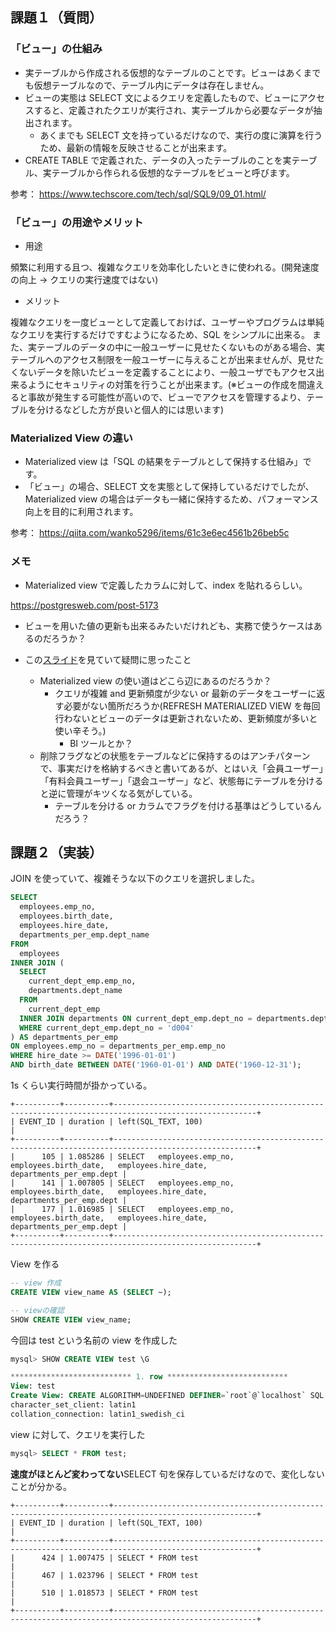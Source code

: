 ## 課題１（質問）

### 「ビュー」の仕組み

- 実テーブルから作成される仮想的なテーブルのことです。ビューはあくまでも仮想テーブルなので、テーブル内にデータは存在しません。
- ビューの実態は SELECT 文によるクエリを定義したもので、ビューにアクセスすると、定義されたクエリが実行され、実テーブルから必要なデータが抽出されます。
  - あくまでも SELECT 文を持っているだけなので、実行の度に演算を行うため、最新の情報を反映させることが出来ます。
- CREATE TABLE で定義された、データの入ったテーブルのことを実テーブル、実テーブルから作られる仮想的なテーブルをビューと呼びます。

参考：
https://www.techscore.com/tech/sql/SQL9/09_01.html/

### 「ビュー」の用途やメリット

- 用途

頻繁に利用する且つ、複雑なクエリを効率化したいときに使われる。(開発速度の向上 -> クエリの実行速度ではない)

- メリット

複雑なクエリを一度ビューとして定義しておけば、ユーザーやプログラムは単純なクエリを実行するだけですむようになるため、SQL をシンプルに出来る。
また、実テーブルのデータの中に一般ユーザーに見せたくないものがある場合、実テーブルへのアクセス制限を一般ユーザーに与えることが出来ませんが、見せたくないデータを除いたビューを定義することにより、一般ユーザでもアクセス出来るようにセキュリティの対策を行うことが出来ます。(※ビューの作成を間違えると事故が発生する可能性が高いので、ビューでアクセスを管理するより、テーブルを分けるなどした方が良いと個人的には思います)

### Materialized View の違い

- Materialized view は「SQL の結果をテーブルとして保持する仕組み」です。
- 「ビュー」の場合、SELECT 文を実態として保持しているだけでしたが、Materialized view の場合はデータも一緒に保持するため、パフォーマンス向上を目的に利用されます。

参考：
https://qiita.com/wanko5296/items/61c3e6ec4561b26beb5c

### メモ

- Materialized view で定義したカラムに対して、index を貼れるらしい。

https://postgresweb.com/post-5173

- ビューを用いた値の更新も出来るみたいだけれども、実務で使うケースはあるのだろうか？

- この[スライド](https://www.slideshare.net/SoudaiSone/postgre-sql-54919575)を見ていて疑問に思ったこと
  - Materialized view の使い道はどこら辺にあるのだろうか？
    - クエリが複雑 and 更新頻度が少ない or 最新のデータをユーザーに返す必要がない箇所だろうか(REFRESH MATERIALIZED VIEW を毎回行わないとビューのデータは更新されないため、更新頻度が多いと使い辛そう。)
      - BI ツールとか？
  - 削除フラグなどの状態をテーブルなどに保持するのはアンチパターンで、事実だけを格納するべきと書いてあるが、とはいえ「会員ユーザー」「有料会員ユーザー」「退会ユーザー」など、状態毎にテーブルを分けると逆に管理がキツくなる気がしている。
    - テーブルを分ける or カラムでフラグを付ける基準はどうしているんだろう？

## 課題２（実装）

JOIN を使っていて、複雑そうな以下のクエリを選択しました。

```sql
SELECT
  employees.emp_no,
  employees.birth_date,
  employees.hire_date,
  departments_per_emp.dept_name
FROM
  employees
INNER JOIN (
  SELECT
    current_dept_emp.emp_no,
    departments.dept_name
  FROM
    current_dept_emp
  INNER JOIN departments ON current_dept_emp.dept_no = departments.dept_no
  WHERE current_dept_emp.dept_no = 'd004'
) AS departments_per_emp
ON employees.emp_no = departments_per_emp.emp_no
WHERE hire_date >= DATE('1996-01-01')
AND birth_date BETWEEN DATE('1960-01-01') AND DATE('1960-12-31');
```

1s くらい実行時間が掛かっている。

```text
+----------+----------+------------------------------------------------------------------------------------------------------+
| EVENT_ID | duration | left(SQL_TEXT, 100)                                                                                  |
+----------+----------+------------------------------------------------------------------------------------------------------+
|      105 | 1.085286 | SELECT   employees.emp_no,   employees.birth_date,   employees.hire_date,   departments_per_emp.dept |
|      141 | 1.007805 | SELECT   employees.emp_no,   employees.birth_date,   employees.hire_date,   departments_per_emp.dept |
|      177 | 1.016985 | SELECT   employees.emp_no,   employees.birth_date,   employees.hire_date,   departments_per_emp.dept |
+----------+----------+------------------------------------------------------------------------------------------------------+
```

View を作る

```sql
-- view 作成
CREATE VIEW view_name AS (SELECT ~);

-- viewの確認
SHOW CREATE VIEW view_name;
```

今回は test という名前の view を作成した

```sql
mysql> SHOW CREATE VIEW test \G

*************************** 1. row ***************************
View: test
Create View: CREATE ALGORITHM=UNDEFINED DEFINER=`root`@`localhost` SQL SECURITY DEFINER VIEW `test` AS select `employees`.`employees`.`emp_no` AS `emp_no`,`employees`.`employees`.`birth_date` AS `birth_date`,`employees`.`employees`.`hire_date` AS `hire_date`,`departments_per_emp`.`dept_name` AS `dept_name` from (`employees`.`employees` join (select `current_dept_emp`.`emp_no` AS `emp_no`,`employees`.`departments`.`dept_name` AS `dept_name` from (`employees`.`current_dept_emp` join `employees`.`departments` on((`current_dept_emp`.`dept_no` = `employees`.`departments`.`dept_no`))) where (`current_dept_emp`.`dept_no` = 'd004')) `departments_per_emp` on((`employees`.`employees`.`emp_no` = `departments_per_emp`.`emp_no`))) where ((`employees`.`employees`.`hire_date` >= cast('1996-01-01' as date)) and (`employees`.`employees`.`birth_date` between cast('1960-01-01' as date) and cast('1960-12-31' as date)))
character_set_client: latin1
collation_connection: latin1_swedish_ci
```

view に対して、クエリを実行した

```sql
mysql> SELECT * FROM test;
```

**速度がほとんど変わってない**SELECT 句を保存しているだけなので、変化しないことが分かる。

```text
+----------+----------+------------------------------------------------------------------------------------------------------+
| EVENT_ID | duration | left(SQL_TEXT, 100)                                                                                  |
+----------+----------+------------------------------------------------------------------------------------------------------+
|      424 | 1.007475 | SELECT * FROM test                                                                                   |
|      467 | 1.023796 | SELECT * FROM test                                                                                   |
|      510 | 1.018573 | SELECT * FROM test                                                                                   |
+----------+----------+------------------------------------------------------------------------------------------------------+
```
